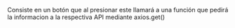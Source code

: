 Consiste en un botón que al presionar este llamará a una función que pedirá la informacion a la respectiva API mediante axios.get()

